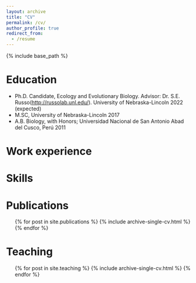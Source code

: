 ```yaml
---
layout: archive
title: "CV"
permalink: /cv/
author_profile: true
redirect_from:
  - /resume
---
```


{% include base_path %}

Education
======
* Ph.D. Candidate, Ecology and Evolutionary Biology. Advisor: Dr. S.E. Russo(http://russolab.unl.edu/). University of Nebraska-Lincoln 2022 (expected) 	
* M.SC, University of Nebraska-Lincoln 2017
* A.B. Biology, with Honors; Universidad Nacional de San Antonio Abad del Cusco, Perú 2011


Work experience
======

  
Skills
======

Publications
======
  <ul>{% for post in site.publications %}
    {% include archive-single-cv.html %}
  {% endfor %}</ul>
  
  
Teaching
======
  <ul>{% for post in site.teaching %}
    {% include archive-single-cv.html %}
  {% endfor %}</ul>
  

